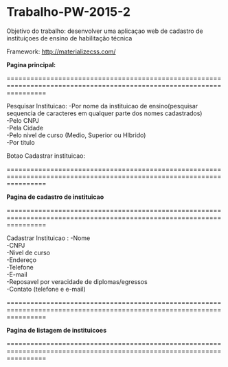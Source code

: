 # Trabalho-PW-2015-2
Objetivo do trabalho: desenvolver uma aplicaçao web de cadastro de instituiçoes de ensino de habilitação técnica

Framework: http://materializecss.com/


<b>Pagina principal:</b>

======================================================================================================================

Pesquisar Instituicao:
  -Por nome da instituicao  de ensino(pesquisar sequencia de caracteres em qualquer parte dos nomes cadastrados)<br>
  -Pelo CNPJ<br>
  -Pela Cidade<br>
  -Pelo nivel de curso (Medio, Superior ou HIbrido)<br>
  -Por titulo<br>

Botao Cadastrar instituicao:

======================================================================================================================
  
<b>Pagina de cadastro de instituicao</b>

======================================================================================================================

Cadastrar Instituicao :
  -Nome<br>
  -CNPJ<br>
  -Nivel de curso<br>
  -Endereço<br>
  -Telefone<br>
  -E-mail<br>
  -Reposavel por veracidade de diplomas/egressos<br>
  -Contato (telefone e e-mail)<br>
  
======================================================================================================================
  
<b>Pagina de listagem de instituicoes</b>

======================================================================================================================

